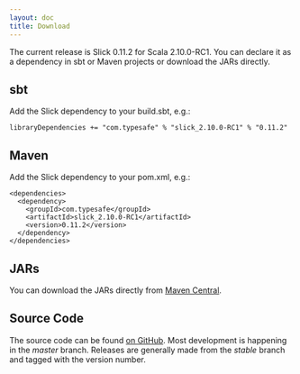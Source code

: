```yaml
---
layout: doc
title: Download
---
```


The current release is Slick 0.11.2 for Scala 2.10.0-RC1.
You can declare it as a dependency in sbt or Maven projects or download the
JARs directly.

## sbt

Add the Slick dependency to your build.sbt, e.g.:

    libraryDependencies += "com.typesafe" % "slick_2.10.0-RC1" % "0.11.2"

## Maven
 
Add the Slick dependency to your pom.xml, e.g.:

    <dependencies>
      <dependency>
        <groupId>com.typesafe</groupId>
        <artifactId>slick_2.10.0-RC1</artifactId>
        <version>0.11.2</version>
      </dependency>
    </dependencies>

## JARs

You can download the JARs directly from
[Maven Central](http://search.maven.org/#search|ga|1|g%3A%22com.typesafe%22).

## Source Code

The source code can be found [on GitHub](http://github.com/slick/slick).
Most development is happening in the *master* branch. Releases are generally made
from the *stable* branch and tagged with the version number.
